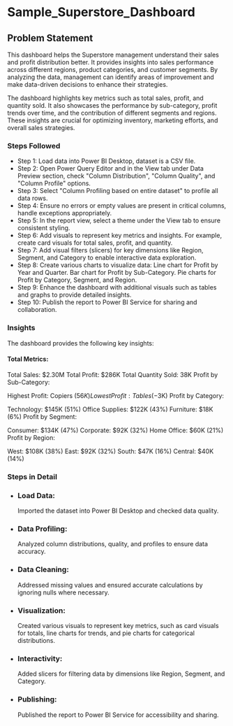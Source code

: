 

# Sample_Superstore_Dashboard

## Problem Statement

This dashboard helps the Superstore management understand their sales and profit distribution better. It provides insights into sales performance across different regions, product categories, and customer segments. By analyzing the data, management can identify areas of improvement and make data-driven decisions to enhance their strategies.

The dashboard highlights key metrics such as total sales, profit, and quantity sold. It also showcases the performance by sub-category, profit trends over time, and the contribution of different segments and regions. These insights are crucial for optimizing inventory, marketing efforts, and overall sales strategies.

### Steps Followed
- Step 1: Load data into Power BI Desktop, dataset is a CSV file.
- Step 2: Open Power Query Editor and in the View tab under Data Preview section, check "Column Distribution", "Column Quality", and "Column Profile" options.
- Step 3: Select "Column Profiling based on entire dataset" to profile all data rows.
- Step 4: Ensure no errors or empty values are present in critical columns, handle exceptions appropriately.
- Step 5: In the report view, select a theme under the View tab to ensure consistent styling.
- Step 6: Add visuals to represent key metrics and insights. For example, create card visuals for total sales, profit, and quantity.
- Step 7: Add visual filters (slicers) for key dimensions like Region, Segment, and Category to enable interactive data exploration.
- Step 8: Create various charts to visualize data:
Line chart for Profit by Year and Quarter.
Bar chart for Profit by Sub-Category.
Pie charts for Profit by Category, Segment, and Region.
- Step 9: Enhance the dashboard with additional visuals such as tables and graphs to provide detailed insights.
- Step 10: Publish the report to Power BI Service for sharing and collaboration.

### Insights
The dashboard provides the following key insights:

#### Total Metrics:

Total Sales: $2.30M
Total Profit: $286K
Total Quantity Sold: 38K
Profit by Sub-Category:

Highest Profit: Copiers ($56K)
Lowest Profit: Tables (-$3K)
Profit by Category:

Technology: $145K (51%)
Office Supplies: $122K (43%)
Furniture: $18K (6%)
Profit by Segment:

Consumer: $134K (47%)
Corporate: $92K (32%)
Home Office: $60K (21%)
Profit by Region:

West: $108K (38%)
East: $92K (32%)
South: $47K (16%)
Central: $40K (14%)
### Steps in Detail

- ### Load Data: 
    Imported the dataset into Power BI Desktop and checked data quality.
- ### Data Profiling:
    Analyzed column distributions, quality, and profiles to ensure data accuracy.
- ### Data Cleaning:
    Addressed missing values and ensured accurate calculations by ignoring nulls where necessary.
- ### Visualization:
    Created various visuals to represent key metrics, such as card visuals for totals, line charts for trends, and pie charts for categorical distributions.
- ### Interactivity:
    Added slicers for filtering data by dimensions like Region, Segment, and Category.
- ### Publishing:
    Published the report to Power BI Service for accessibility and sharing.
